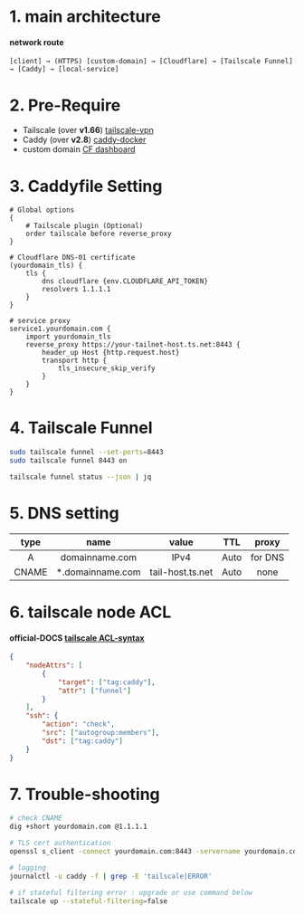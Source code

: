 # 1. main architecture
#### network route
```text
[client] → (HTTPS) [custom-domain] → [Cloudflare] → [Tailscale Funnel] → [Caddy] → [local-service]
```

# 2. Pre-Require
-   Tailscale (over **v1.66**) [tailscale-vpn](https://tailscale.com/)
-   Caddy (over **v2.8**) [caddy-docker](https://hub.docker.com/_/caddy)
-   custom domain [CF dashboard](https://dash.cloudflare.com/)

# 3. Caddyfile Setting
```shell
# Global options
{
    # Tailscale plugin (Optional)
    order tailscale before reverse_proxy
}

# Cloudflare DNS-01 certificate
(yourdomain_tls) {
    tls {
        dns cloudflare {env.CLOUDFLARE_API_TOKEN}
        resolvers 1.1.1.1
    }
}

# service proxy
service1.yourdomain.com {
    import yourdomain_tls
    reverse_proxy https://your-tailnet-host.ts.net:8443 {
        header_up Host {http.request.host}
        transport http {
            tls_insecure_skip_verify
        }
    }
}
```

# 4. Tailscale Funnel 
```bash
sudo tailscale funnel --set-ports=8443
sudo tailscale funnel 8443 on

tailscale funnel status --json | jq
```

# 5. DNS setting 

| **type** |     **name**     |     **value**    | **TTL** | **proxy** |
|:--------:|:----------------:|:----------------:|:-------:|:---------:|
|     A    |  domainname.com  |       IPv4       |   Auto  |  for DNS  |
|   CNAME  | *.domainname.com | tail-host.ts.net |   Auto  |    none   |

# 6. tailscale node ACL 

#### official-DOCS [tailscale ACL-syntax](https://tailscale.com/kb/1337/acl-syntax)
```json
{
    "nodeAttrs": [
        {
            "target": ["tag:caddy"],
            "attr": ["funnel"]
        }
    ],
    "ssh": {
        "action": "check",
        "src": ["autogroup:members"],
        "dst": ["tag:caddy"]
    }
}
```

# 7. Trouble-shooting
```bash
# check CNAME
dig +short yourdomain.com @1.1.1.1

# TLS cert authentication
openssl s_client -connect yourdomain.com:8443 -servername yourdomain.com

# logging
journalctl -u caddy -f | grep -E 'tailscale|ERROR'

# if stateful filtering error : upgrade or use command below
tailscale up --stateful-filtering=false
```
